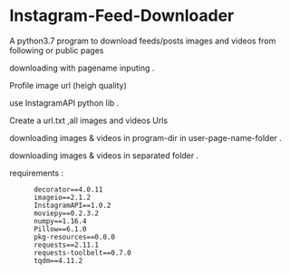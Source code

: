 # Instagram-Feed-Downloader
A python3.7 program to download feeds/posts images and videos from following or public pages

downloading with pagename inputing .

Profile image url (heigh quality)

use InstagramAPI python lib .

Create a url.txt ,all images and videos Urls

downloading images & videos in program-dir in user-page-name-folder .

downloading images & videos in separated folder .

requirements :

          decorator==4.0.11
          imageio==2.1.2
          InstagramAPI==1.0.2
          moviepy==0.2.3.2
          numpy==1.16.4
          Pillow==6.1.0
          pkg-resources==0.0.0
          requests==2.11.1
          requests-toolbelt==0.7.0
          tqdm==4.11.2
